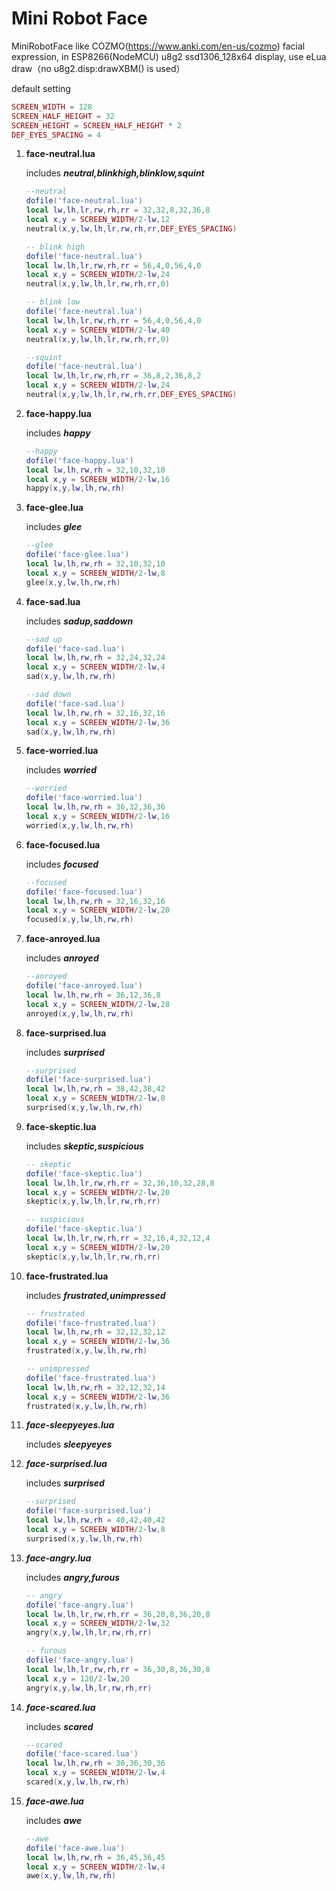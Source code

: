 # **Mini Robot Face**

MiniRobotFace like COZMO(https://www.anki.com/en-us/cozmo) facial expression, in ESP8266(NodeMCU) u8g2 ssd1306_128x64 display, use eLua draw（no u8g2.disp:drawXBM() is used）

default setting

```lua
SCREEN_WIDTH = 128
SCREEN_HALF_HEIGHT = 32
SCREEN_HEIGHT = SCREEN_HALF_HEIGHT * 2
DEF_EYES_SPACING = 4
```



1. **face-neutral.lua**

   includes  ***neutral,blinkhigh,blinklow,squint*** 

   ```lua
   --neutral
   dofile('face-neutral.lua')
   local lw,lh,lr,rw,rh,rr = 32,32,8,32,36,8
   local x,y = SCREEN_WIDTH/2-lw,12
   neutral(x,y,lw,lh,lr,rw,rh,rr,DEF_EYES_SPACING)
   
   -- blink high
   dofile('face-neutral.lua')
   local lw,lh,lr,rw,rh,rr = 56,4,0,56,4,0
   local x,y = SCREEN_WIDTH/2-lw,24
   neutral(x,y,lw,lh,lr,rw,rh,rr,0)
   
   -- blink low
   dofile('face-neutral.lua')
   local lw,lh,lr,rw,rh,rr = 56,4,0,56,4,0
   local x,y = SCREEN_WIDTH/2-lw,40
   neutral(x,y,lw,lh,lr,rw,rh,rr,0)
   
   --squint
   dofile('face-neutral.lua')
   local lw,lh,lr,rw,rh,rr = 36,8,2,36,8,2
   local x,y = SCREEN_WIDTH/2-lw,24
   neutral(x,y,lw,lh,lr,rw,rh,rr,DEF_EYES_SPACING)
   ```

2. **face-happy.lua**

   includes ***happy***

   ```lua
   --happy
   dofile('face-happy.lua')
   local lw,lh,rw,rh = 32,10,32,10
   local x,y = SCREEN_WIDTH/2-lw,16
   happy(x,y,lw,lh,rw,rh)
   ```

3. **face-glee.lua**

   includes ***glee***

   ```lua
   --glee
   dofile('face-glee.lua')
   local lw,lh,rw,rh = 32,10,32,10
   local x,y = SCREEN_WIDTH/2-lw,8
   glee(x,y,lw,lh,rw,rh)
   ```

4. **face-sad.lua** 

   includes ***sadup,saddown***

   ```lua
   --sad up
   dofile('face-sad.lua')
   local lw,lh,rw,rh = 32,24,32,24
   local x,y = SCREEN_WIDTH/2-lw,4
   sad(x,y,lw,lh,rw,rh)
   
   --sad down
   dofile('face-sad.lua')
   local lw,lh,rw,rh = 32,16,32,16
   local x,y = SCREEN_WIDTH/2-lw,36
   sad(x,y,lw,lh,rw,rh)
   ```

5. **face-worried.lua**

   includes ***worried***

   ```lua
   --worried
   dofile('face-worried.lua')
   local lw,lh,rw,rh = 36,32,36,36
   local x,y = SCREEN_WIDTH/2-lw,16
   worried(x,y,lw,lh,rw,rh)
   ```

6. **face-focused.lua**

   includes ***focused***

   ```lua
   --focused
   dofile('face-focused.lua')
   local lw,lh,rw,rh = 32,16,32,16
   local x,y = SCREEN_WIDTH/2-lw,20
   focused(x,y,lw,lh,rw,rh)
   ```

7. **face-anroyed.lua**

   includes ***anroyed***

   ```lua
   --anroyed
   dofile('face-anroyed.lua')
   local lw,lh,rw,rh = 36,12,36,8
   local x,y = SCREEN_WIDTH/2-lw,28
   anroyed(x,y,lw,lh,rw,rh)
   ```

8. **face-surprised.lua**

   includes ***surprised***
   ```lua
   --surprised
   dofile('face-surprised.lua')
   local lw,lh,rw,rh = 38,42,38,42
   local x,y = SCREEN_WIDTH/2-lw,8
   surprised(x,y,lw,lh,rw,rh)
   ```

9. **face-skeptic.lua**

   includes ***skeptic,suspicious***

   ```lua
   -- skeptic
   dofile('face-skeptic.lua')
   local lw,lh,lr,rw,rh,rr = 32,36,10,32,28,8
   local x,y = SCREEN_WIDTH/2-lw,20
   skeptic(x,y,lw,lh,lr,rw,rh,rr)
   
   -- suspicious
   dofile('face-skeptic.lua')
   local lw,lh,lr,rw,rh,rr = 32,16,4,32,12,4
   local x,y = SCREEN_WIDTH/2-lw,20
   skeptic(x,y,lw,lh,lr,rw,rh,rr)
   ```

10. **face-frustrated.lua**

    includes ***frustrated,unimpressed***

    ```lua
    -- frustrated
    dofile('face-frustrated.lua')
    local lw,lh,rw,rh = 32,12,32,12
    local x,y = SCREEN_WIDTH/2-lw,36
    frustrated(x,y,lw,lh,rw,rh)
    
    -- unimpressed
    dofile('face-frustrated.lua')
    local lw,lh,rw,rh = 32,12,32,14
    local x,y = SCREEN_WIDTH/2-lw,36
    frustrated(x,y,lw,lh,rw,rh)
    ```

11. ***face-sleepyeyes.lua***

    includes ***sleepyeyes***

12. ***face-surprised.lua***

    includes ***surprised***

    ```lua
    --surprised
    dofile('face-surprised.lua')
    local lw,lh,rw,rh = 40,42,40,42
    local x,y = SCREEN_WIDTH/2-lw,8
    surprised(x,y,lw,lh,rw,rh)
    ```

13. ***face-angry.lua***

    includes ***angry,furous***

    ```lua
    -- angry
    dofile('face-angry.lua')
    local lw,lh,lr,rw,rh,rr = 36,20,8,36,20,8
    local x,y = SCREEN_WIDTH/2-lw,32
    angry(x,y,lw,lh,lr,rw,rh,rr)
    
    -- furous
    dofile('face-angry.lua')
    local lw,lh,lr,rw,rh,rr = 36,30,8,36,30,8
    local x,y = 128/2-lw,20
    angry(x,y,lw,lh,lr,rw,rh,rr)
    ```

14. ***face-scared.lua***

    includes ***scared***

    ```lua
    --scared
    dofile('face-scared.lua')
    local lw,lh,rw,rh = 30,36,30,36
    local x,y = SCREEN_WIDTH/2-lw,4
    scared(x,y,lw,lh,rw,rh)
    ```

15. ***face-awe.lua***

    includes ***awe***

    ```lua
    --awe
    dofile('face-awe.lua')
    local lw,lh,rw,rh = 36,45,36,45
    local x,y = SCREEN_WIDTH/2-lw,4
    awe(x,y,lw,lh,rw,rh)
    ```
